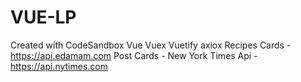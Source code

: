 # VUE-LP
Created with CodeSandbox
Vue
Vuex
Vuetify
axiox
Recipes Cards - https://api.edamam.com 
Post Cards - New York Times Api - https://api.nytimes.com
